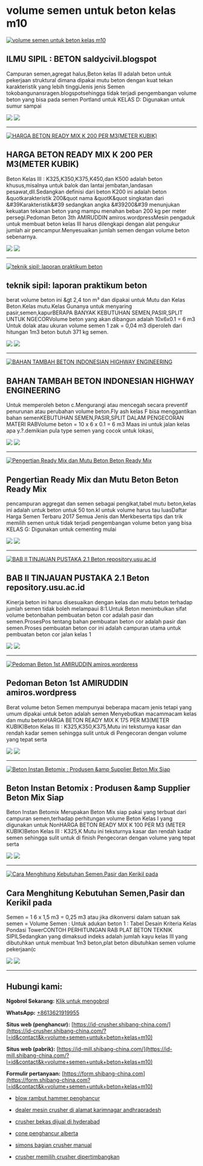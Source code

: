 # volume semen untuk beton kelas m10

<a href="https://swt.shibang-china.com/?l=id&img&k=volume+semen+untuk+beton+kelas+m10" target="_blank">![volume semen untuk beton kelas m10](http://static.shibang-china.com/all-800x300/698.jpg)</a>

## ILMU SIPIL : BETON saldycivil.blogspot
Campuran semen,agregat halus,Beton kelas III adalah beton untuk pekerjaan struktural dimana dipakai mutu beton dengan kuat tekan karakteristik yang lebih tinggiJenis jenis Semen tokobangunansragen.blogspotsehingga tidak terjadi pengembangan volume beton yang bisa pada semen Portland untuk KELAS D: Digunakan untuk sumur sampai


<a href="https://whatsapp.shibangsoft.com/WhatsApp.php" target="_blank" title="WhatsApp">![](http://static.shibang-china.com/icon/whatsapp.png)</a> <a href="https://swt.shibang-china.com/?l=id&icon&k=volume+semen+untuk+beton+kelas+m10" target="_blank">![](http://static.shibang-china.com/icon/chat-id.png)</a>

---

<a href="https://swt.shibang-china.com/?l=id&img&k=volume+semen+untuk+beton+kelas+m10" target="_blank">![HARGA BETON READY MIX K 200 PER M3(METER KUBIK)](http://static.shibang-china.com/all-800x300/445.jpg)</a>

## HARGA BETON READY MIX K 200 PER M3(METER KUBIK)
Beton Kelas III : K325,K350,K375,K450,dan K500 adalah beton khusus,misalnya untuk balok dan lantai jembatan,landasan pesawat,dll.Sedangkan definisi dari beton K200 ini adalah beton &quotkarakteristik 200&quot nama &quotK&quot singkatan dari &#39Karakteristik&#39 sedangkan angka &#39200&#39 menunjukan kekuatan tekanan beton yang mampu menahan beban 200 kg per meter persegi.Pedoman Beton 3th AMIRUDDIN amiros.wordpressMesin pengaduk untuk membuat beton kelas III harus dilengkapi dengan alat pengukur jumlah air pencampur.Menyesuaikan jumlah semen dengan volume beton sebenarnya.


<a href="https://whatsapp.shibangsoft.com/WhatsApp.php" target="_blank" title="WhatsApp">![](http://static.shibang-china.com/icon/whatsapp.png)</a> <a href="https://swt.shibang-china.com/?l=id&icon&k=volume+semen+untuk+beton+kelas+m10" target="_blank">![](http://static.shibang-china.com/icon/chat-id.png)</a>

---

<a href="https://swt.shibang-china.com/?l=id&img&k=volume+semen+untuk+beton+kelas+m10" target="_blank">![teknik sipil: laporan praktikum beton](http://static.shibang-china.com/all-800x300/981.jpg)</a>

## teknik sipil: laporan praktikum beton
berat volume beton ini &gt 2,4 ton m³ dan dipakai untuk Mutu dan Kelas Beton.Kelas mutu.Kelas Gunanya untuk menyaring pasir,semen,kapurBERAPA BANYAK KEBUTUHAN SEMEN,PASIR,SPLIT UNTUK NGECORVolume beton yang akan dibangun adalah 10x6x0.1 = 6 m3 Untuk dolak atau ukuran volume semen 1 zak = 0,04 m3 diperoleh dari hitungan 1m3 beton butuh 371 kg semen.


<a href="https://whatsapp.shibangsoft.com/WhatsApp.php" target="_blank" title="WhatsApp">![](http://static.shibang-china.com/icon/whatsapp.png)</a> <a href="https://swt.shibang-china.com/?l=id&icon&k=volume+semen+untuk+beton+kelas+m10" target="_blank">![](http://static.shibang-china.com/icon/chat-id.png)</a>

---

<a href="https://swt.shibang-china.com/?l=id&img&k=volume+semen+untuk+beton+kelas+m10" target="_blank">![BAHAN TAMBAH BETON INDONESIAN HIGHWAY ENGINEERING](http://static.shibang-china.com/all-800x300/145.jpg)</a>

## BAHAN TAMBAH BETON INDONESIAN HIGHWAY ENGINEERING
Untuk memperoleh beton c.Mengurangi atau mencegah secara preventif penurunan atau perubahan volume beton.Fly ash kelas F bisa menggantikan bahan semenKEBUTUHAN SEMEN,PASIR,SPLIT DALAM PENGECORAN MATERI RABVolume beton = 10 x 6 x 0.1 = 6 m3 Maas ini untuk jalan kelas apa y.?.demikian pula type semen yang cocok untuk lokasi,


<a href="https://whatsapp.shibangsoft.com/WhatsApp.php" target="_blank" title="WhatsApp">![](http://static.shibang-china.com/icon/whatsapp.png)</a> <a href="https://swt.shibang-china.com/?l=id&icon&k=volume+semen+untuk+beton+kelas+m10" target="_blank">![](http://static.shibang-china.com/icon/chat-id.png)</a>

---

<a href="https://swt.shibang-china.com/?l=id&img&k=volume+semen+untuk+beton+kelas+m10" target="_blank">![Pengertian Ready Mix dan Mutu Beton Beton Ready Mix](http://static.shibang-china.com/all-800x300/648.jpg)</a>

## Pengertian Ready Mix dan Mutu Beton Beton Ready Mix
pencampuran aggregat dan semen sebagai pengikat,tabel mutu beton,kelas ini adalah untuk beton untuk 50 ton.kl untuk volume harus tau luasDaftar Harga Semen Terbaru 2017 Semua Jenis dan Merkbeserta tips dan trik memilih semen untuk tidak terjadi pengembangan volume beton yang bisa KELAS G: Digunakan untuk cementing mulai


<a href="https://whatsapp.shibangsoft.com/WhatsApp.php" target="_blank" title="WhatsApp">![](http://static.shibang-china.com/icon/whatsapp.png)</a> <a href="https://swt.shibang-china.com/?l=id&icon&k=volume+semen+untuk+beton+kelas+m10" target="_blank">![](http://static.shibang-china.com/icon/chat-id.png)</a>

---

<a href="https://swt.shibang-china.com/?l=id&img&k=volume+semen+untuk+beton+kelas+m10" target="_blank">![BAB II TINJAUAN PUSTAKA 2.1 Beton repository.usu.ac.id](http://static.shibang-china.com/all-800x300/114.jpg)</a>

## BAB II TINJAUAN PUSTAKA 2.1 Beton repository.usu.ac.id
Kinerja beton ini harus disesuaikan dengan kelas dan mutu beton terhadap jumlah semen tidak boleh melampaui 8:1.Untuk Beton menimbulkan sifat volume betonbahan pembuatan beton cor adalah pasir dan semen.ProsesPos tentang bahan pembuatan beton cor adalah pasir dan semen.Proses pembuatan beton cor ini adalah campuran utama untuk pembuatan beton cor jalan kelas 1


<a href="https://whatsapp.shibangsoft.com/WhatsApp.php" target="_blank" title="WhatsApp">![](http://static.shibang-china.com/icon/whatsapp.png)</a> <a href="https://swt.shibang-china.com/?l=id&icon&k=volume+semen+untuk+beton+kelas+m10" target="_blank">![](http://static.shibang-china.com/icon/chat-id.png)</a>

---

<a href="https://swt.shibang-china.com/?l=id&img&k=volume+semen+untuk+beton+kelas+m10" target="_blank">![Pedoman Beton 1st AMIRUDDIN amiros.wordpress](http://static.shibang-china.com/all-800x300/179.jpg)</a>

## Pedoman Beton 1st AMIRUDDIN amiros.wordpress
Berat volume beton Semen mempunyai beberapa macam jenis tetapi yang umum dipakai untuk beton adalah semen Menyebutkan macammacam kelas dan mutu betonHARGA BETON READY MIX K 175 PER M3(METER KUBIK)Beton Kelas III : K325,K350,K375,Mutu ini teksturnya kasar dan rendah kadar semen sehingga sulit untuk di Pengecoran dengan volume yang tepat serta


<a href="https://whatsapp.shibangsoft.com/WhatsApp.php" target="_blank" title="WhatsApp">![](http://static.shibang-china.com/icon/whatsapp.png)</a> <a href="https://swt.shibang-china.com/?l=id&icon&k=volume+semen+untuk+beton+kelas+m10" target="_blank">![](http://static.shibang-china.com/icon/chat-id.png)</a>

---

<a href="https://swt.shibang-china.com/?l=id&img&k=volume+semen+untuk+beton+kelas+m10" target="_blank">![Beton Instan Betomix : Produsen &amp Supplier Beton Mix Siap](http://static.shibang-china.com/all-800x300/961.jpg)</a>

## Beton Instan Betomix : Produsen &amp Supplier Beton Mix Siap
Beton Instan Betomix Merupakan Beton Mix siap pakai yang terbuat dari campuran semen,terhadap perhitungan volume Beton Kelas I yang digunakan untuk NonHARGA BETON READY MIX K 100 PER M3 (METER KUBIK)Beton Kelas III : K325,K Mutu ini teksturnya kasar dan rendah kadar semen sehingga sulit untuk di finish Pengecoran dengan volume yang tepat serta


<a href="https://whatsapp.shibangsoft.com/WhatsApp.php" target="_blank" title="WhatsApp">![](http://static.shibang-china.com/icon/whatsapp.png)</a> <a href="https://swt.shibang-china.com/?l=id&icon&k=volume+semen+untuk+beton+kelas+m10" target="_blank">![](http://static.shibang-china.com/icon/chat-id.png)</a>

---

<a href="https://swt.shibang-china.com/?l=id&img&k=volume+semen+untuk+beton+kelas+m10" target="_blank">![Cara Menghitung Kebutuhan Semen,Pasir dan Kerikil pada](http://static.shibang-china.com/all-800x300/51.jpg)</a>

## Cara Menghitung Kebutuhan Semen,Pasir dan Kerikil pada
Semen = 1 6 x 1,5 m3 = 0,25 m3 atau jika dikonversi dalam satuan sak semen = Volume Semen : Untuk adukan beton 1 : Tabel Desain Kriteria Kelas Pondasi TowerCONTOH PERHITUNGAN RAB PLAT BETON TEKNIK SIPILSedangkan yang dimaksud indeks adalah jumlah kayu kelas III yang dibutuhkan untuk membuat 1m3 beton,plat beton dibutuhkan semen volume pekerjaan(c


<a href="https://whatsapp.shibangsoft.com/WhatsApp.php" target="_blank" title="WhatsApp">![](http://static.shibang-china.com/icon/whatsapp.png)</a> <a href="https://swt.shibang-china.com/?l=id&icon&k=volume+semen+untuk+beton+kelas+m10" target="_blank">![](http://static.shibang-china.com/icon/chat-id.png)</a>

---
## Hubungi kami:

**Ngobrol Sekarang:** [Klik untuk mengobrol](https://swt.shibang-china.com?l=id&contact&k=volume+semen+untuk+beton+kelas+m10)

**WhatsApp:**  [+8613621919955](https://whatsapp.shibangsoft.com/WhatsApp.php)

**Situs web (penghancur):** [https://id-crusher.shibang-china.com/](https://id-crusher.shibang-china.com/?l=id&contact&k=volume+semen+untuk+beton+kelas+m10)

**Situs web (pabrik):** [https://id-mill.shibang-china.com/](https://id-mill.shibang-china.com/?l=id&contact&k=volume+semen+untuk+beton+kelas+m10)

**Formulir pertanyaan:** [https://form.shibang-china.com](https://form.shibang-china.com?l=id&contact&k=volume+semen+untuk+beton+kelas+m10)

* [blow rambut hammer penghancur](../47/blow%20rambut%20hammer%20penghancur.md)

* [dealer mesin crusher di alamat karimnagar andhrapradesh](../49/dealer%20mesin%20crusher%20di%20alamat%20karimnagar%20andhrapradesh.md)

* [crusher bekas dijual di hyderabad](../49/crusher%20bekas%20dijual%20di%20hyderabad.md)

* [cone penghancur alberta](../47/cone%20penghancur%20alberta.md)

* [simons bagian crusher manual](../50/simons%20bagian%20crusher%20manual.md)

* [crusher memilih crusher dipertimbangkan](../48/crusher%20memilih%20crusher%20dipertimbangkan.md)